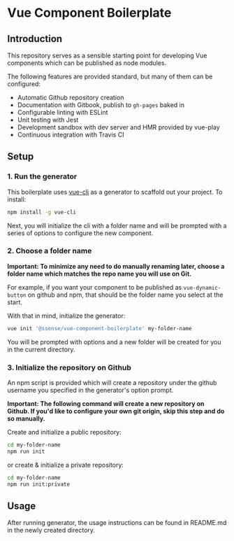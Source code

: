 # Vue Component Boilerplate

## Introduction

This repository serves as a sensible starting point for developing Vue components which can be published as node modules.

The following features are provided standard, but many of them can be configured:

* Automatic Github repository creation
* Documentation with Gitbook, publish to `gh-pages` baked in
* Configurable linting with ESLint
* Unit testing with Jest
* Development sandbox with dev server and HMR provided by vue-play
* Continuous integration with Travis CI

## Setup

### 1. Run the generator

This boilerplate uses [vue-cli](https://github.com/vuejs/vue-cli) as a generator to scaffold out your project. To install:

``` bash
npm install -g vue-cli
```

Next, you will initialize the cli with a folder name and will be prompted with a series of options to configure the new component.

### 2. Choose a folder name

**Important: To minimize any need to do manually renaming later, choose a folder name which matches the repo name you will use on Git.**

For example, if you want your component to be published as `vue-dynamic-button` on github and npm, that should be the folder name you select at the start.

With that in mind, initialize the generator:

``` bash
vue init '@ssense/vue-component-boilerplate' my-folder-name
```

You will be prompted with options and a new folder will be created for you in the current directory.

### 3. Initialize the repository on Github

An npm script is provided which will create a repository under the github username you specified in the generator's option prompt.

**Important: The following command will create a new repository on Github. If you'd like to configure your own git origin, skip this step and do so manually.**

Create and initialize a public repository:

``` bash
cd my-folder-name
npm run init
```

or create & initialize a private repository:

``` bash
cd my-folder-name
npm run init:private
```

## Usage

After running generator, the usage instructions can be found in README.md in the newly created directory.

